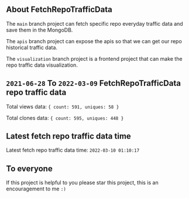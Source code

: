## About FetchRepoTrafficData

The `main` branch project can fetch specific repo everyday traffic data and save them in the MongoDB.

The `apis` branch project can expose the apis so that we can get our repo historical traffic data.

The `visualization` branch project is a frontend project that can make the repo traffic data visualization.

## `2021-06-28` To `2022-03-09` FetchRepoTrafficData repo traffic data

Total views data: `{ count: 591, uniques: 58 }`

Total clones data: `{ count: 595, uniques: 448 }`

## Latest fetch repo traffic data time

Latest fetch repo traffic data time: `2022-03-10 01:10:17`

## To everyone

If this project is helpful to you please star this project, this is an encouragement to me `:)`



